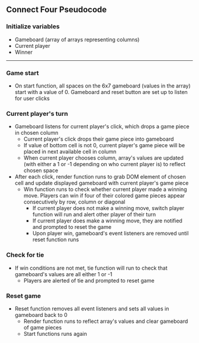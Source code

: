 ## Connect Four Pseudocode

### Initialize variables
* Gameboard (array of arrays representing columns)
* Current player
* Winner

---

### Game start
* On start function, all spaces on the 6x7 gameboard (values in the array) start with a value of 0. Gameboard and reset button are set up to listen for user clicks

### Current player's turn
* Gameboard listens for current player's click, which drops a game piece in chosen column
	* Current player's click drops their game piece into gameboard
	* If value of bottom cell is not 0, current player's game piece will be placed in next available cell in column
	* When current player chooses column, array's values are updated (with either a 1 or -1 depending on who current player is) to reflect chosen space
* After each click, render function runs to grab DOM element of chosen cell and update displayed gameboard with current player's game piece
	* Win function runs to check whether current player made a winning move. Players can win if four of their colored game pieces appear consecutively by row, column or diagonal
		* If current player does not make a winning move, switch player function will run and alert other player of their turn
		* If current player does make a winning move, they are notified and prompted to reset the game
		* Upon player win, gameboard's event listeners are removed until reset function runs

### Check for tie
* If win conditions are not met, tie function will run to check that gameboard's values are all either 1 or -1
	* Players are alerted of tie and prompted to reset game

### Reset game
* Reset function removes all event listeners and sets all values in gameboard back to 0
	* Render function runs to reflect array's values and clear gameboard of game pieces
	* Start functions runs again